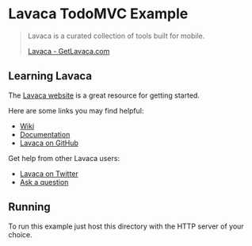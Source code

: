 # Lavaca TodoMVC Example

>Lavaca is a curated collection of tools built for mobile.
>
>[Lavaca - GetLavaca.com](http://getlavaca.com)

## Learning Lavaca

The [Lavaca website](http://getlavaca.com) is a great resource for getting started.

Here are some links you may find helpful:

* [Wiki](https://github.com/mutualmobile/lavaca/wiki)
* [Documentation](http://getlavaca.com/doc/)
* [Lavaca on GitHub](https://github.com/mutualmobile/lavaca/)

Get help from other Lavaca users:

* [Lavaca on Twitter](http://twitter.com/getlavaca)
* [Ask a question](https://github.com/mutualmobile/lavaca/issues)

## Running

To run this example just host this directory with the HTTP server of your choice.
